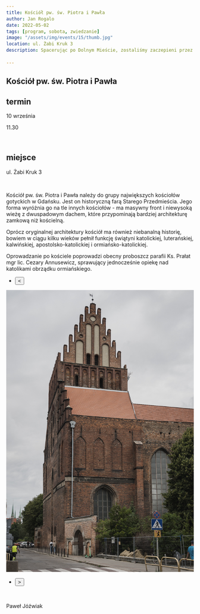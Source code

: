 ```yaml
---
title: Kościół pw. św. Piotra i Pawła
author: Jan Rogalo
date: 2022-05-02
tags: [program, sobota, zwiedzanie]
image: "/assets/img/events/15/thumb.jpg"
location: ul. Żabi Kruk 3
description: Spacerując po Dolnym Mieście, zostaliśmy zaczepieni przez nieznajomą osobę, która zaoferowała nam pomoc i zaprosiła do wnętrza lokalu, w którym pracuje. Tą osobą okazała się Danuta Płuzińska, a miejscem Inkubator Sąsiedzkiej Energii. I tak oto znaleźliśmy się w miejscu przepełnionym otwartością, życzliwością i energią!

---
```

<section class="section-services">
    <div class="services">

<h1 class="event-h1">Kościół pw. św. Piotra i Pawła</h1>
<h2 class="event-h2">termin</h2>
<p>10 września</p>
<p class="tab">11.30</p>
<br>
<h2 class="event-h2">miejsce</h2>
<p>ul. Żabi Kruk 3</p>
<br>
<p>Kościół pw. św. Piotra i Pawła należy do grupy największych kościołów gotyckich w Gdańsku. Jest on historyczną farą Starego Przedmieścia. Jego forma wyróżnia go na tle innych kościołów - ma masywny front i niewysoką wieżę z dwuspadowym dachem, które przypominają bardziej architekturę zamkową niż kościelną. </p>
<p>Oprócz oryginalnej architektury kościół ma również niebanalną historię, bowiem w ciągu kilku wieków pełnił funkcję świątyni katolickiej, luterańskiej, kalwińskiej, apostolsko-katolickiej i ormiańsko-katolickiej.</p>
<p>Oprowadzanie po kościele poprowadzi obecny proboszcz parafii Ks. Prałat mgr lic. Cezary Annusewicz, sprawujący jednocześnie opiekę nad katolikami obrządku ormiańskiego.</p>
<div class="slider-container">
  <nav class="slider-nav">
    <ul>
      <li>
        <button class="previous">
          <span><</span>
        </button>
      </li>
</ul>
</nav>
  <div class="slider">
   <a href="/assets/img/events/15/_PAW9736.jpg"><img class="active" src="/assets/img/events/15/_PAW9736.jpg"></a>
  </div>
<nav class="slider-nav">
    <ul>
      <li>
        <button class="next">
          <span>></span>
        </button>
      </li>
    </ul>
  </nav>
</div>
<br>
<p>Paweł Jóźwiak</p>
</section>
    <script src="/assets/scripts/slider.js"></script>



